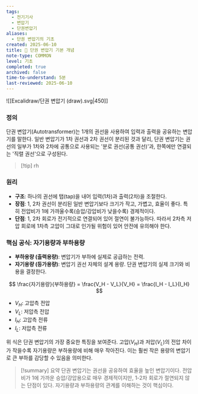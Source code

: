 ```yaml
---
tags:
  - 전기기사
  - 변압기
  - 단권변압기
aliases:
  - 단권 변압기의 기초
created: 2025-06-10
title: 📝 단권 변압기 기본 개념
note-type: COMMON
level: 기초
completed: true
archived: false
time-to-understand: 5분
last-reviewed: 2025-06-10
---
```


![[Excalidraw/단권 변압기 (draw).svg|450]]
### 정의

단권 변압기(Autotransformer)는 1개의 권선을 사용하여 입력과 출력을 공유하는 변압기를 말한다. 일반 변압기가 1차 권선과 2차 권선이 분리된 것과 달리, 단권 변압기는 권선의 일부가 1차와 2차에 공통으로 사용되는 '분로 권선(공통 권선)'과, 한쪽에만 연결되는 '직렬 권선'으로 구성된다.

>[!tip] rh
### 원리
- **구조**: 하나의 권선에 탭(tap)을 내어 입력(1차)과 출력(2차)을 조절한다.
- **장점**: 1, 2차 권선이 분리된 일반 변압기보다 크기가 작고, 가볍고, 효율이 좋다. 특히 전압비가 1에 가까울수록(승압/강압비가 낮을수록) 경제적이다.
- **단점**: 1, 2차 회로가 전기적으로 연결되어 있어 절연이 불가능하다. 따라서 2차측 저압 회로에 1차측 고압이 그대로 인가될 위험이 있어 안전에 유의해야 한다.

### 핵심 공식: 자기용량과 부하용량

- **부하용량 (출력용량)**: 변압기가 부하에 실제로 공급하는 전력.
- **자기용량 (등가용량)**: 변압기 권선 자체의 설계 용량. 단권 변압기의 실제 크기와 비용을 결정한다.

$$
\frac{자기용량}{부하용량} = \frac{V_H - V_L}{V_H} = \frac{I_H - I_L}{I_H}
$$
- $V_H$: 고압측 전압
- $V_L$: 저압측 전압
- $I_H$: 고압측 전류
- $I_L$: 저압측 전류

위 식은 단권 변압기의 가장 중요한 특징을 보여준다. 고압($V_H$)과 저압($V_L$)의 전압 차이가 작을수록 자기용량은 부하용량에 비해 매우 작아진다. 이는 훨씬 작은 용량의 변압기로 큰 부하를 감당할 수 있음을 의미한다.

>[!summary] 요약
>단권 변압기는 권선을 공유하여 효율을 높인 변압기이다. 전압비가 1에 가까운 승압/강압용으로 매우 경제적이지만, 1-2차 회로가 절연되지 않는 단점이 있다. 자기용량과 부하용량의 관계를 이해하는 것이 핵심이다. 
